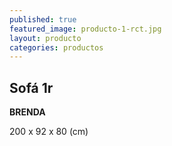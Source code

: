 ```yaml
---
published: true
featured_image: producto-1-rct.jpg
layout: producto
categories: productos
---
```

## Sofá 1r

**BRENDA**

200 x 92 x 80 (cm)
